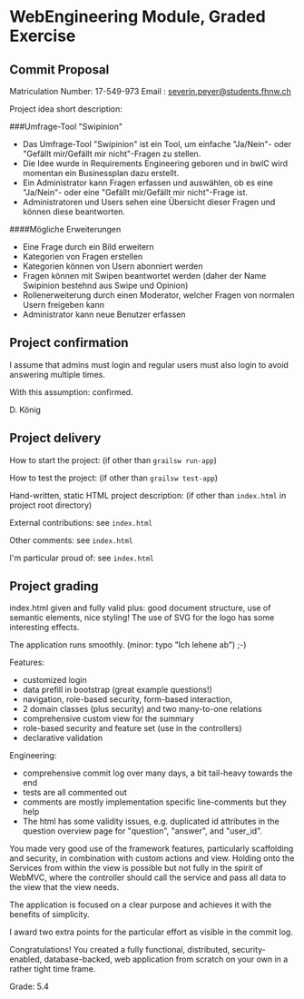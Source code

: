 # WebEngineering Module, Graded Exercise

## Commit Proposal

Matriculation Number: 17-549-973
Email               : severin.peyer@students.fhnw.ch

Project idea short description: 

###Umfrage-Tool "Swipinion"
- Das Umfrage-Tool "Swipinion" ist ein Tool, um einfache "Ja/Nein"- oder "Gefällt mir/Gefällt mir nicht"-Fragen zu stellen.
- Die Idee wurde in Requirements Engineering geboren und in bwlC wird momentan ein Businessplan dazu erstellt. 
- Ein Administrator kann Fragen erfassen und auswählen, ob es eine "Ja/Nein"- oder eine "Gefällt mir/Gefällt mir nicht"-Frage ist.
- Administratoren und Users sehen eine Übersicht dieser Fragen und können diese beantworten.

####Mögliche Erweiterungen
- Eine Frage durch ein Bild erweitern
- Kategorien von Fragen erstellen
- Kategorien können von Usern abonniert werden
- Fragen können mit Swipen beantwortet werden (daher der Name Swipinion bestehnd aus Swipe und Opinion)
- Rollenerweiterung durch einen Moderator, welcher Fragen von normalen Usern freigeben kann
- Administrator kann neue Benutzer erfassen


## Project confirmation

I assume that admins must login and regular users must also login to avoid answering multiple times.

With this assumption: confirmed.

D. König


## Project delivery <to be filled by student>

How to start the project: (if other than `grailsw run-app`)

How to test the project:  (if other than `grailsw test-app`)

Hand-written, static HTML 
project description:      (if other than `index.html` in project root directory)

External contributions: see `index.html`

Other comments: see `index.html`

I'm particular proud of: see `index.html`


## Project grading 

index.html given and fully valid 
plus: good document structure, use of semantic elements, nice styling!
The use of SVG for the logo has some interesting effects.

The application runs smoothly.
(minor: typo "Ich lehene ab") ;-)

Features:
- customized login
- data prefill in bootstrap (great example questions!)
- navigation, role-based security, form-based interaction, 
- 2 domain classes (plus security) and two many-to-one relations
- comprehensive custom view for the summary
- role-based security and feature set (use in the controllers)
- declarative validation

Engineering:
- comprehensive commit log over many days, a bit tail-heavy towards the end
- tests are all commented out
- comments are mostly implementation specific line-comments but they help
- The html has some validity issues, e.g. duplicated id attributes in the question overview page for
"question", "answer", and "user_id".

You made very good use of the framework features, particularly scaffolding and security, in combination with
custom actions and view. Holding onto the Services from within the view is possible but not fully in the spirit
of WebMVC, where the controller should call the service and pass all data to the view that the view needs.

The application is focused on a clear purpose and achieves it with the benefits of simplicity.

I award two extra points for the particular effort as visible in the commit log. 

Congratulations!
You created a fully functional, distributed, security-enabled, database-backed, web application
from scratch on your own in a rather tight time frame.

Grade: 5.4


